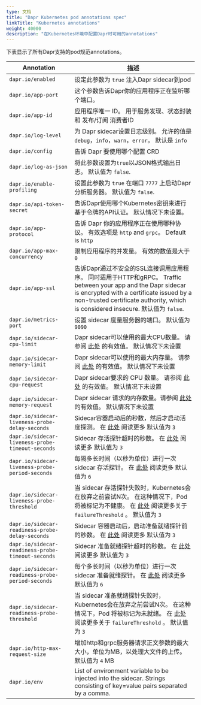 ```yaml
---
type: 文档
title: "Dapr Kubernetes pod annotations spec"
linkTitle: "Kubernetes annotations"
weight: 40000
description: "在Kubernetes环境中配置Dapr时可用的annotations"
---
```


下表显示了所有Dapr支持的pod规范annotations。

| Annotation                                        | 描述                                                                                                                                                                                                                                 |
| ------------------------------------------------- | ---------------------------------------------------------------------------------------------------------------------------------------------------------------------------------------------------------------------------------- |
| `dapr.io/enabled`                                 | 设定此参数为 `true` 注入Dapr sidecar到pod                                                                                                                                                                                                   |
| `dapr.io/app-port`                                | 这个参数告诉Dapr你的应用程序正在监听哪个端口。                                                                                                                                                                                                          |
| `dapr.io/app-id`                                  | 应用程序唯一 ID。 用于服务发现、状态封装 和 发布/订阅 消费者ID                                                                                                                                                                                               |
| `dapr.io/log-level`                               | 为 Dapr sidecar设置日志级别。 允许的值是`debug`，`info`，`warn`，`error`。 默认是 `info`                                                                                                                                                               |
| `dapr.io/config`                                  | 告诉 Dapr 要使用哪个配置 CRD                                                                                                                                                                                                                |
| `dapr.io/log-as-json`                             | 将此参数设置为`true`以JSON格式输出日志。 默认值为 `false`.                                                                                                                                                                                            |
| `dapr.io/enable-profiling`                        | 设置此参数为 `true` 在端口 `7777` 上启动Dapr分析服务器。 默认值为 `false`.                                                                                                                                                                               |
| `dapr.io/api-token-secret`                        | 告诉Dapr使用哪个Kubernetes密钥来进行基于令牌的API认证。 默认情况下未设置。                                                                                                                                                                                     |
| `dapr.io/app-protocol`                            | 告诉 Dapr 你的应用程序正在使用哪种协议。 有效选项是 `http` and `grpc`。 Default is `http`                                                                                                                                                                 |
| `dapr.io/app-max-concurrency`                     | 限制应用程序的并发量。 有效的数值是大于 `0`                                                                                                                                                                                                           |
| `dapr.io/app-ssl`                                 | 告诉Dapr通过不安全的SSL连接调用应用程序。 同时适用于HTTP和gRPC。 Traffic between your app and the Dapr sidecar is encrypted with a certificate issued by a non-trusted certificate authority, which is considered insecure. 默认值为 `false`.                  |
| `dapr.io/metrics-port`                            | 设置 sidecar 度量服务器的端口。 默认值为 `9090`                                                                                                                                                                                                   |
| `dapr.io/sidecar-cpu-limit`                       | Dapr sidecar可以使用的最大CPU数量。 请参阅 [此处](https://kubernetes.io/docs/tasks/administer-cluster/manage-resources/quota-memory-cpu-namespace/) 的有效值。 默认情况下未设置                                                                                |
| `dapr.io/sidecar-memory-limit`                    | Dapr sidecar可以使用的最大内存量。 请参阅 [此处](https://kubernetes.io/docs/tasks/administer-cluster/manage-resources/quota-memory-cpu-namespace/) 的有效值。 默认情况下未设置                                                                                  |
| `dapr.io/sidecar-cpu-request`                     | Dapr sidecar要求的 CPU 数量。 请参阅 [此处](https://kubernetes.io/docs/tasks/administer-cluster/manage-resources/quota-memory-cpu-namespace/) 的有效值。 默认情况下未设置                                                                                  |
| `dapr.io/sidecar-memory-request`                  | Dapr sidecar 请求的内存数量。请参阅 [此处](https://kubernetes.io/docs/tasks/administer-cluster/manage-resources/quota-memory-cpu-namespace/) 的有效值。 默认情况下未设置                                                                                     |
| `dapr.io/sidecar-liveness-probe-delay-seconds`    | Sidecar容器启动后的秒数，然后才启动活度探测。 在 [此处](https://kubernetes.io/docs/tasks/configure-pod-container/configure-liveness-readiness-startup-probes/#configure-probes) 阅读更多 默认值为 `3`                                                            |
| `dapr.io/sidecar-liveness-probe-timeout-seconds`  | Sidecar 存活探针超时的秒数。 在 [此处](https://kubernetes.io/docs/tasks/configure-pod-container/configure-liveness-readiness-startup-probes/#configure-probes) 阅读更多 默认值为 `3`                                                                    |
| `dapr.io/sidecar-liveness-probe-period-seconds`   | 每隔多长时间（以秒为单位）进行一次 sidecar 存活探针。 在 [此处](https://kubernetes.io/docs/tasks/configure-pod-container/configure-liveness-readiness-startup-probes/#configure-probes) 阅读更多 默认值为 `6`                                                       |
| `dapr.io/sidecar-liveness-probe-threshold`        | 当 sidecar 存活探针失败时，Kubernetes会在放弃之前尝试N次。 在这种情况下，Pod 将被标记为不健康。 在 [此处](https://kubernetes.io/docs/tasks/configure-pod-container/configure-liveness-readiness-startup-probes/#configure-probes) 阅读更多关于 `failureThreshold` 。 默认值为 `3`   |
| `dapr.io/sidecar-readiness-probe-delay-seconds`   | Sidecar 容器启动后，启动准备就绪探针前的秒数。 在 [此处](https://kubernetes.io/docs/tasks/configure-pod-container/configure-liveness-readiness-startup-probes/#configure-probes) 阅读更多 默认值为 `3`                                                           |
| `dapr.io/sidecar-readiness-probe-timeout-seconds` | Sidecar 准备就绪探针超时的秒数。 在 [此处](https://kubernetes.io/docs/tasks/configure-pod-container/configure-liveness-readiness-startup-probes/#configure-probes) 阅读更多 默认值为 `3`                                                                  |
| `dapr.io/sidecar-readiness-probe-period-seconds`  | 每个多长时间（以秒为单位）进行一次 sidecar 准备就绪探针。 在 [此处](https://kubernetes.io/docs/tasks/configure-pod-container/configure-liveness-readiness-startup-probes/#configure-probes) 阅读更多 默认值为 `6`                                                     |
| `dapr.io/sidecar-readiness-probe-threshold`       | 当 sidecar 准备就绪探针失败时，Kubernetes会在放弃之前尝试N次。 在这种情况下，Pod 将被标记为未就绪。 在 [此处](https://kubernetes.io/docs/tasks/configure-pod-container/configure-liveness-readiness-startup-probes/#configure-probes) 阅读更多关于 `failureThreshold` 。 默认值为 `3` |
| `dapr.io/http-max-request-size`                   | 增加http和grpc服务器请求正文参数的最大大小，单位为MB，以处理大文件的上传。 默认值为 `4` MB                                                                                                                                                                             |
| `dapr.io/env`                                     | List of environment variable to be injected into the sidecar. Strings consisting of key=value pairs separated by a comma.                                                                                                          |
